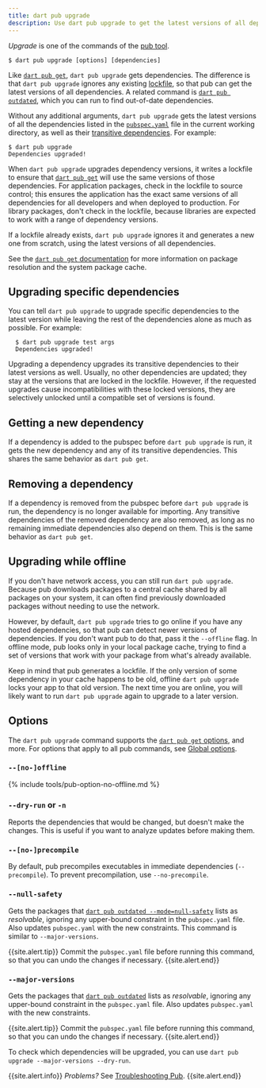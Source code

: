 ```yaml
---
title: dart pub upgrade
description: Use dart pub upgrade to get the latest versions of all dependencies used by your Dart app.
---
```


_Upgrade_ is one of the commands of the [pub tool](/tools/pub/cmd).

```nocode
$ dart pub upgrade [options] [dependencies]
```

Like [`dart pub get`](/tools/pub/cmd/pub-get),
`dart pub upgrade` gets dependencies.
The difference is that `dart pub upgrade` ignores any existing
[lockfile](/tools/pub/glossary#lockfile),
so that pub can get the latest versions of all dependencies.
A related command is [`dart pub outdated`](/tools/pub/cmd/pub-outdated),
which you can run to find out-of-date dependencies.

Without any additional arguments, `dart pub upgrade` gets the latest
versions of all the dependencies listed in the
[`pubspec.yaml`](/tools/pub/pubspec) file in the current working
directory, as well as their [transitive
dependencies](/tools/pub/glossary#transitive-dependency).
For example:

```terminal
$ dart pub upgrade
Dependencies upgraded!
```

When `dart pub upgrade` upgrades dependency versions, it writes a lockfile to ensure that
[`dart pub get`](/tools/pub/cmd/pub-get) will use the same versions of those
dependencies. For application packages, check in the lockfile to
source control; this ensures the application has the exact same
versions of all dependencies for all developers and when deployed to
production. For library packages, don't check in the lockfile,
because libraries are expected to work with a range of dependency versions.

If a lockfile already exists, `dart pub upgrade` ignores it and generates a new
one from scratch, using the latest versions of all dependencies.

See the [`dart pub get` documentation](/tools/pub/cmd/pub-get) for more information
on package resolution and the system package cache.

## Upgrading specific dependencies

You can tell `dart pub upgrade` to upgrade specific dependencies to the
latest version while leaving the rest of the dependencies alone as much as
possible. For example:

```terminal
  $ dart pub upgrade test args
  Dependencies upgraded!
```

Upgrading a dependency upgrades its transitive dependencies to their latest
versions as well. Usually, no other dependencies are updated; they stay at the
versions that are locked in the lockfile. However, if the requested upgrades
cause incompatibilities with these locked versions, they are selectively
unlocked until a compatible set of versions is found.


## Getting a new dependency

If a dependency is added to the pubspec before `dart pub upgrade` is run,
it gets the new dependency and any of its transitive dependencies.
This shares the same behavior as `dart pub get`.


## Removing a dependency

If a dependency is removed from the pubspec before `dart pub upgrade` is run,
the dependency is no longer available for importing.
Any transitive dependencies of the removed dependency are also removed,
as long as no remaining immediate dependencies also depend on them.
This is the same behavior as `dart pub get`.

## Upgrading while offline

If you don't have network access, you can still run `dart pub upgrade`.
Because pub downloads packages to a central cache shared by all packages
on your system, it can often find previously downloaded packages
without needing to use the network.

However, by default, `dart pub upgrade` tries to go online if you
have any hosted dependencies,
so that pub can detect newer versions of dependencies.
If you don't want pub to do that, pass it the `--offline` flag.
In offline mode, pub looks only in your local package cache,
trying to find a set of versions that work with your package from what's already
available.

Keep in mind that pub generates a lockfile. If the
only version of some dependency in your cache happens to be old,
offline `dart pub upgrade` locks your app to that old version.
The next time you are online, you will likely want to
run `dart pub upgrade` again to upgrade to a later version.


## Options

The `dart pub upgrade` command supports the
[`dart pub get` options](/tools/pub/cmd/pub-get#options), and more.
For options that apply to all pub commands, see
[Global options](/tools/pub/cmd#global-options).

### `--[no-]offline`

{% include tools/pub-option-no-offline.md %}

### `--dry-run` or `-n`

Reports the dependencies that would be changed,
but doesn't make the changes. This is useful if you
want to analyze updates before making them.

### `--[no-]precompile`

By default, pub precompiles executables
in immediate dependencies (`--precompile`).
To prevent precompilation, use `--no-precompile`.

### `--null-safety`

Gets the packages that
[`dart pub outdated --mode=null-safety`][`dart pub outdated`]
lists as _resolvable_,
ignoring any upper-bound constraint in the `pubspec.yaml` file.
Also updates `pubspec.yaml` with the new constraints.
This command is similar to `--major-versions`.

{{site.alert.tip}}
  Commit the `pubspec.yaml` file before running this command,
  so that you can undo the changes if necessary.
{{site.alert.end}}

### `--major-versions`

Gets the packages that [`dart pub outdated`][] lists as _resolvable_,
ignoring any upper-bound constraint in the `pubspec.yaml` file.
Also updates `pubspec.yaml` with the new constraints.

[`dart pub outdated`]: /tools/pub/cmd/pub-outdated

{{site.alert.tip}}
  Commit the `pubspec.yaml` file before running this command,
  so that you can undo the changes if necessary.
{{site.alert.end}}

To check which dependencies will be upgraded,
you can use `dart pub upgrade --major-versions --dry-run`.


{{site.alert.info}}
  *Problems?*
  See [Troubleshooting Pub](/tools/pub/troubleshoot).
{{site.alert.end}}
